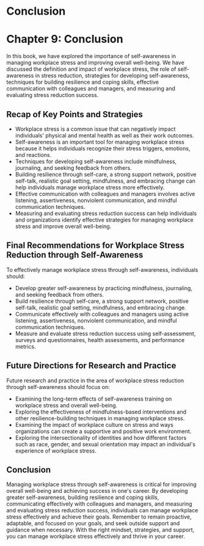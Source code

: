 # Conclusion

Chapter 9: Conclusion
=====================

In this book, we have explored the importance of self-awareness in managing workplace stress and improving overall well-being. We have discussed the definition and impact of workplace stress, the role of self-awareness in stress reduction, strategies for developing self-awareness, techniques for building resilience and coping skills, effective communication with colleagues and managers, and measuring and evaluating stress reduction success.

Recap of Key Points and Strategies
----------------------------------

* Workplace stress is a common issue that can negatively impact individuals' physical and mental health as well as their work outcomes.
* Self-awareness is an important tool for managing workplace stress because it helps individuals recognize their stress triggers, emotions, and reactions.
* Techniques for developing self-awareness include mindfulness, journaling, and seeking feedback from others.
* Building resilience through self-care, a strong support network, positive self-talk, realistic goal setting, mindfulness, and embracing change can help individuals manage workplace stress more effectively.
* Effective communication with colleagues and managers involves active listening, assertiveness, nonviolent communication, and mindful communication techniques.
* Measuring and evaluating stress reduction success can help individuals and organizations identify effective strategies for managing workplace stress and improve overall well-being.

Final Recommendations for Workplace Stress Reduction through Self-Awareness
---------------------------------------------------------------------------

To effectively manage workplace stress through self-awareness, individuals should:

* Develop greater self-awareness by practicing mindfulness, journaling, and seeking feedback from others.
* Build resilience through self-care, a strong support network, positive self-talk, realistic goal setting, mindfulness, and embracing change.
* Communicate effectively with colleagues and managers using active listening, assertiveness, nonviolent communication, and mindful communication techniques.
* Measure and evaluate stress reduction success using self-assessment, surveys and questionnaires, health assessments, and performance metrics.

Future Directions for Research and Practice
-------------------------------------------

Future research and practice in the area of workplace stress reduction through self-awareness should focus on:

* Examining the long-term effects of self-awareness training on workplace stress and overall well-being.
* Exploring the effectiveness of mindfulness-based interventions and other resilience-building techniques in managing workplace stress.
* Examining the impact of workplace culture on stress and ways organizations can create a supportive and positive work environment.
* Exploring the intersectionality of identities and how different factors such as race, gender, and sexual orientation may impact an individual's experience of workplace stress.

Conclusion
----------

Managing workplace stress through self-awareness is critical for improving overall well-being and achieving success in one's career. By developing greater self-awareness, building resilience and coping skills, communicating effectively with colleagues and managers, and measuring and evaluating stress reduction success, individuals can manage workplace stress effectively and achieve their goals. Remember to remain proactive, adaptable, and focused on your goals, and seek outside support and guidance when necessary. With the right mindset, strategies, and support, you can manage workplace stress effectively and thrive in your career.